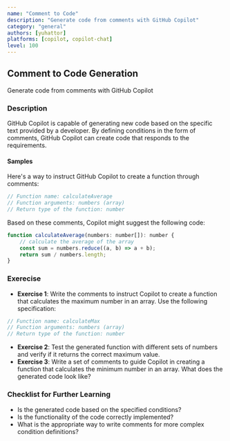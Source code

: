 ```yaml
---
name: "Comment to Code"
description: "Generate code from comments with GitHub Copilot"
category: "general"
authors: [yuhattor] 
platforms: [copilot, copilot-chat]
level: 100
---
```


## Comment to Code Generation

Generate code from comments with GitHub Copilot

### Description

GitHub Copilot is capable of generating new code based on the specific text provided by a developer. By defining conditions in the form of comments, GitHub Copilot can create code that responds to the requirements.

#### Samples

Here's a way to instruct GitHub Copilot to create a function through comments:

```javascript
// Function name: calculateAverage
// Function arguments: numbers (array)
// Return type of the function: number
```

Based on these comments, Copilot might suggest the following code:

```javascript
function calculateAverage(numbers: number[]): number {
    // calculate the average of the array
    const sum = numbers.reduce((a, b) => a + b);
    return sum / numbers.length;
}
```

### Exerecise

- **Exercise 1**: Write the comments to instruct Copilot to create a function that calculates the maximum number in an array. Use the following specification:

```javascript
// Function name: calculateMax
// Function arguments: numbers (array)
// Return type of the function: number
```

- **Exercise 2**: Test the generated function with different sets of numbers and verify if it returns the correct maximum value.
- **Exercise 3**: Write a set of comments to guide Copilot in creating a function that calculates the minimum number in an array. What does the generated code look like?

### Checklist for Further Learning

- Is the generated code based on the specified conditions?
- Is the functionality of the code correctly implemented?
- What is the appropriate way to write comments for more complex condition definitions?